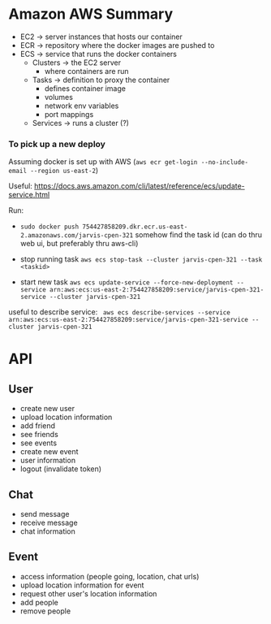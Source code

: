 # Amazon AWS Summary

- EC2 -> server instances that hosts our container
- ECR -> repository where the docker images are pushed to
- ECS -> service that runs the docker containers
    - Clusters -> the EC2 server
        - where containers are run
    - Tasks -> definition to proxy the container
        - defines container image
        - volumes
        - network env variables
        - port mappings
    - Services -> runs a cluster (?)

### To pick up a new deploy
Assuming docker is set up with AWS (`aws ecr get-login --no-include-email --region us-east-2`)

Useful: https://docs.aws.amazon.com/cli/latest/reference/ecs/update-service.html

Run:
- `sudo docker push 754427858209.dkr.ecr.us-east-2.amazonaws.com/jarvis-cpen-321`
somehow find the task id (can do thru web ui, but preferably thru aws-cli)

- stop running task
`aws ecs stop-task --cluster jarvis-cpen-321 --task <taskid>`

- start new task
`aws ecs update-service --force-new-deployment --service arn:aws:ecs:us-east-2:754427858209:service/jarvis-cpen-321-service --cluster jarvis-cpen-321`


useful to describe service:
` aws ecs describe-services --service arn:aws:ecs:us-east-2:754427858209:service/jarvis-cpen-321-service --cluster jarvis-cpen-321`


# API

## User
 - create new user
 - upload location information
 - add friend
 - see friends
 - see events
 - create new event
 - user information
 - logout (invalidate token)

## Chat
 - send message
 - receive message
 - chat information

## Event
- access information (people going, location, chat urls)
- upload location information for event
- request other user's location information
- add people
- remove people
